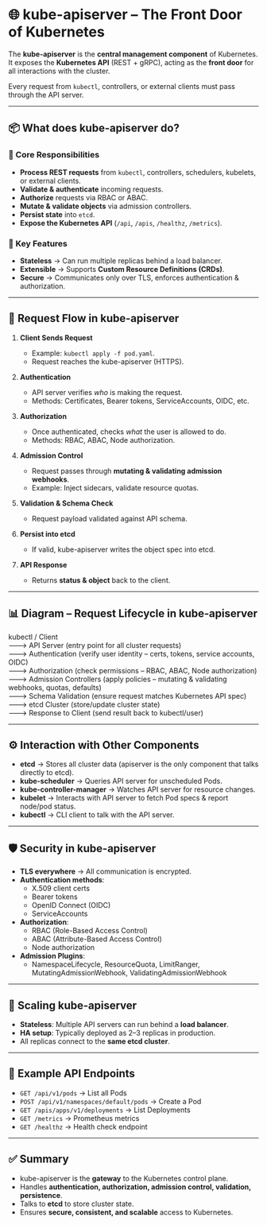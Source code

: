 # 🌐 kube-apiserver – The Front Door of Kubernetes

The **kube-apiserver** is the **central management component** of Kubernetes.  
It exposes the **Kubernetes API** (REST + gRPC), acting as the **front door** for all interactions with the cluster.  

Every request from `kubectl`, controllers, or external clients must pass through the API server.

---

## 📦 What does kube-apiserver do?

### 🔹 Core Responsibilities
- **Process REST requests** from `kubectl`, controllers, schedulers, kubelets, or external clients.  
- **Validate & authenticate** incoming requests.  
- **Authorize** requests via RBAC or ABAC.  
- **Mutate & validate objects** via admission controllers.  
- **Persist state** into `etcd`.  
- **Expose the Kubernetes API** (`/api`, `/apis`, `/healthz`, `/metrics`).  

### 🔹 Key Features
- **Stateless** → Can run multiple replicas behind a load balancer.  
- **Extensible** → Supports **Custom Resource Definitions (CRDs)**.  
- **Secure** → Communicates only over TLS, enforces authentication & authorization.  

---

## 🔑 Request Flow in kube-apiserver

1. **Client Sends Request**  
   - Example: `kubectl apply -f pod.yaml`.  
   - Request reaches the kube-apiserver (HTTPS).  

2. **Authentication**  
   - API server verifies *who* is making the request.  
   - Methods: Certificates, Bearer tokens, ServiceAccounts, OIDC, etc.  

3. **Authorization**  
   - Once authenticated, checks *what* the user is allowed to do.  
   - Methods: RBAC, ABAC, Node authorization.  

4. **Admission Control**  
   - Request passes through **mutating & validating admission webhooks**.  
   - Example: Inject sidecars, validate resource quotas.  

5. **Validation & Schema Check**  
   - Request payload validated against API schema.  

6. **Persist into etcd**  
   - If valid, kube-apiserver writes the object spec into etcd.  

7. **API Response**  
   - Returns **status & object** back to the client.  

---

## 📊 Diagram – Request Lifecycle in kube-apiserver

kubectl / Client  
   --->  API Server (entry point for all cluster requests)  
   --->  Authentication (verify user identity – certs, tokens, service accounts, OIDC)  
   --->  Authorization (check permissions – RBAC, ABAC, Node authorization)  
   --->  Admission Controllers (apply policies – mutating & validating webhooks, quotas, defaults)  
   --->  Schema Validation (ensure request matches Kubernetes API spec)  
   --->  etcd Cluster (store/update cluster state)  
   --->  Response to Client (send result back to kubectl/user)

---

## ⚙️ Interaction with Other Components

- **etcd** → Stores all cluster data (apiserver is the only component that talks directly to etcd).  
- **kube-scheduler** → Queries API server for unscheduled Pods.  
- **kube-controller-manager** → Watches API server for resource changes.  
- **kubelet** → Interacts with API server to fetch Pod specs & report node/pod status.  
- **kubectl** → CLI client to talk with the API server.  

---

## 🛡️ Security in kube-apiserver

- **TLS everywhere** → All communication is encrypted.  
- **Authentication methods**:  
  - X.509 client certs  
  - Bearer tokens  
  - OpenID Connect (OIDC)  
  - ServiceAccounts  
- **Authorization**:  
  - RBAC (Role-Based Access Control)  
  - ABAC (Attribute-Based Access Control)  
  - Node authorization  
- **Admission Plugins**:  
  - NamespaceLifecycle, ResourceQuota, LimitRanger, MutatingAdmissionWebhook, ValidatingAdmissionWebhook  

---

## 🚦 Scaling kube-apiserver

- **Stateless**: Multiple API servers can run behind a **load balancer**.  
- **HA setup**: Typically deployed as 2–3 replicas in production.  
- All replicas connect to the **same etcd cluster**.  

---

## 🧩 Example API Endpoints

- `GET /api/v1/pods` → List all Pods  
- `POST /api/v1/namespaces/default/pods` → Create a Pod  
- `GET /apis/apps/v1/deployments` → List Deployments  
- `GET /metrics` → Prometheus metrics  
- `GET /healthz` → Health check endpoint  

---

## ✅ Summary

- kube-apiserver is the **gateway** to the Kubernetes control plane.  
- Handles **authentication, authorization, admission control, validation, persistence**.  
- Talks to **etcd** to store cluster state.  
- Ensures **secure, consistent, and scalable** access to Kubernetes.  

